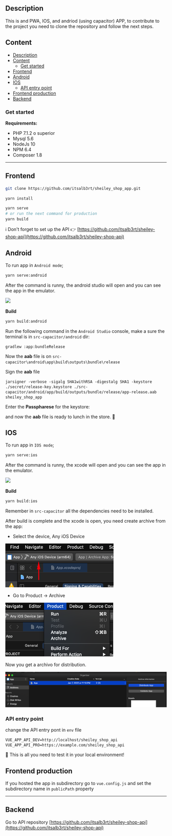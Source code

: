 ## Description
This is and PWA, IOS, and andriod (using capacitor) APP, to contribute to the project you need to clone the repository and follow the next steps.

## Content

- [Description](#description)
- [Content](#content)
  - [Get started](#get-started)
- [Frontend](#frontend)
- [Android](#android)
- [IOS](#ios)
  - [API entry point](#api-entry-point)
- [Frontend production](#frontend-production)
- [Backend](#backend)

### Get started 

**Requirements:**
- PHP 7.1.2 o superior
- Mysql 5.6
- NodeJs 10
- NPM 6.4
- Composer 1.8

---

## Frontend

```bash
git clone https://github.com/itsalb3rt/sheiley_shop_app.git
```

```bash
yarn install 
```

```bash
yarn serve
# or run the next command for production
yarn build
```

ℹ️ Don't forget to set up the API 👉 [https://github.com/itsalb3rt/sheiley-shop-api](https://github.com/itsalb3rt/sheiley-shop-api)


## Android

To run app in `Android mode`;

```bash
yarn serve:android
```

After the command is runny, the android studio will open and you can see the app in the emulator.

![](https://capacitorjs.com/assets/img/docs/android/running.png)

**Build**

```bash
yarn build:android
```

Run the following command in the `Android Studio` console, make a sure the terminal is in `src-capacitor/android` dir:

```
gradlew :app:bundleRelease
```

Now the **aab** file is on `src-capacitor\android\app\build\outputs\bundle\release`

Sign the **aab** file

```
jarsigner -verbose -sigalg SHA1withRSA -digestalg SHA1 -keystore ./secret/release-key.keystore ./src-capacitor/android/app/build/outputs/bundle/release/app-release.aab sheiley_shop_app
```

Enter the **Passpharese** for the keystore:

and now the **aab** file is ready to lunch in the store. :confetti_ball:

## IOS

To run app in `IOS mode`;

```bash
yarn serve:ios
```

After the command is runny, the xcode will open and you can see the app in the emulator.

![](https://capacitorjs.com/assets/img/docs/ios/running.png)

**Build**

```bash
yarn build:ios
```

Remember in `src-capacitor` all the dependencies need to be installed.

After build is complete and the xcode is open, you need create archive from the app:

- Select the device, Any iOS Device

![](./docs/ios-device-selection.png)


- Go to Product -> Archive

![](./docs/ios-create-archive.png)

Now you get a archivo for distribution.

![](./docs/archives.png)

### API entry point

change the API entry pont in `env` file

```env
VUE_APP_API_DEV=http://localhost/sheiley_shop_api
VUE_APP_API_PRO=https://example.com/sheiley_shop_api
```

:tada: This is all you need to test it in your local environment!

## Frontend production


If you hosted the app in subdirectory go to `vue.config.js` and set the subdirectory name in `publicPath` property 

---

## Backend

Go to API repository [https://github.com/itsalb3rt/sheiley-shop-api](https://github.com/itsalb3rt/sheiley-shop-api)
